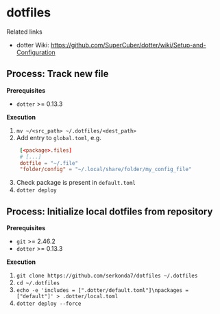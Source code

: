 # dotfiles
Related links
- dotter Wiki: https://github.com/SuperCuber/dotter/wiki/Setup-and-Configuration


## Process: Track new file
**Prerequisites**
- `dotter` >= 0.13.3

**Execution**
1. `mv ~/<src_path> ~/.dotfiles/<dest_path>`
2. Add entry to `global.toml`, e.g.
   ```toml
    [<package>.files]
    # [...]
    dotfile = "~/.file"
    "folder/config" = "~/.local/share/folder/my_config_file"
   ```
3. Check package is present in `default.toml`
4. `dotter deploy`


## Process: Initialize local dotfiles from repository
**Prerequisites**
- `git` >= 2.46.2
- `dotter` >= 0.13.3

**Execution**
1. `git clone https://github.com/serkonda7/dotfiles ~/.dotfiles`
2. `cd ~/.dotfiles`
3. `echo -e 'includes = [".dotter/default.toml"]\npackages = ["default"]' > .dotter/local.toml`
4. `dotter deploy --force`
